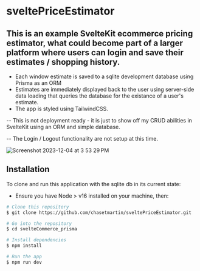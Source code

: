 # sveltePriceEstimator

## This is an example SvelteKit ecommerce pricing estimator, what could become part of a larger platform where users can login and save their estimates / shopping history. 

* Each window estimate is saved to a sqlite development database using Prisma as an ORM
* Estimates are immediately displayed back to the user using server-side data loading that queries the database for the existance of a user's estimate.
* The app is styled using TailwindCSS.

-- This is not deployment ready - it is just to show off my CRUD abilities in SvelteKit using an ORM and simple database.

-- The Login / Logout functionality are not setup at this time.

![Screenshot 2023-12-04 at 3 53 29 PM](https://github.com/chasetmartin/svelteCommerce_prisma/assets/36861079/46bc39c7-e7bc-4463-a485-0160261f26cb)

## Installation

To clone and run this application with the sqlite db in its current state:

* Ensure you have Node > v16 installed on your machine, then:

```bash
# Clone this repository
$ git clone https://github.com/chasetmartin/sveltePriceEstimator.git

# Go into the repository
$ cd svelteCommerce_prisma

# Install dependencies
$ npm install

# Run the app
$ npm run dev
```
